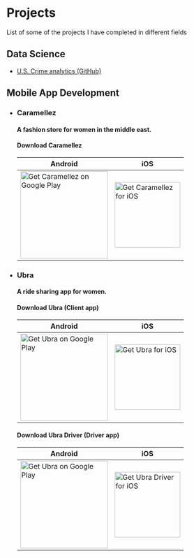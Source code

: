 # Projects
List of some of the projects I have completed in different fields

## Data Science
- [U.S. Crime analytics (GitHub)](https://github.com/abdelazizrashed/crime-analytics, "@embed")

## Mobile App Development
- ### Caramellez
  #### A fashion store for women in the middle east.
  #### Download Caramellez

  | Android | iOS |
  | --- | --- |
  <a href='https://play.google.com/store/apps/details?id=com.caramellez.com'><img width=200 alt='Get Caramellez on Google Play' src='https://play.google.com/intl/en_us/badges/static/images/badges/en_badge_web_generic.png'/> | <a href='https://apps.apple.com/us/app/caramellez/id6444082060'><img width=150 alt='Get Caramellez for iOS' src='https://user-images.githubusercontent.com/24459435/172480740-d70aff84-fcb6-4f4a-bbd1-a3e2fa58f3a9.svg'/> |
  
- ### Ubra
  #### A ride sharing app for women.
  #### Download Ubra (Client app)

  | Android | iOS |
  | --- | --- |
  <a href='https://play.google.com/store/apps/details?id=three_m.software.house.ubra'><img width=200 alt='Get Ubra on Google Play' src='https://play.google.com/intl/en_us/badges/static/images/badges/en_badge_web_generic.png'/> | <a href='https://apps.apple.com/us/app/ubra/id1672047300'><img width=150 alt='Get Ubra for iOS' src='https://user-images.githubusercontent.com/24459435/172480740-d70aff84-fcb6-4f4a-bbd1-a3e2fa58f3a9.svg'/> |
    
  #### Download Ubra Driver (Driver app)

  | Android | iOS |
  | --- | --- |
  <a href='https://play.google.com/store/apps/details?id=three_m.software.house.ubra_driver'><img width=200 alt='Get Ubra on Google Play' src='https://play.google.com/intl/en_us/badges/static/images/badges/en_badge_web_generic.png'/> | <a href='https://apps.apple.com/us/app/ubra-driver/id1672082826'><img width=150 alt='Get Ubra Driver for iOS' src='https://user-images.githubusercontent.com/24459435/172480740-d70aff84-fcb6-4f4a-bbd1-a3e2fa58f3a9.svg'/> |
